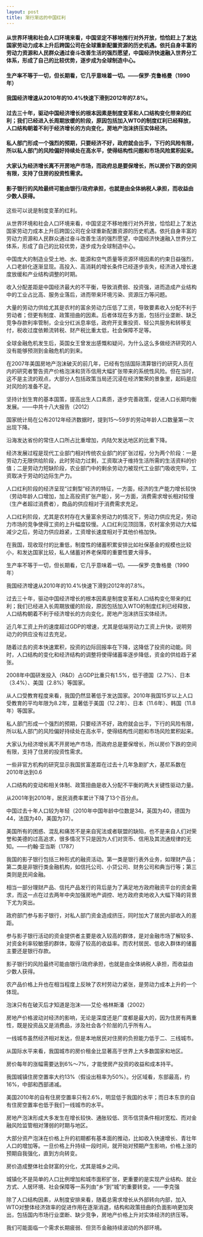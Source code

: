 ```yaml
---
layout: post
title: 渐行渐远的中国红利
---
```

#### 从世界环境和社会人口环境来看，中国坚定不移地推行对外开放，恰恰赶上了发达国家劳动力成本上升后跨国公司在全球重新配置资源的历史机遇。依托自身丰富的劳动力资源和人民群众通过奋斗改善生活的强烈愿望，中国经济快速融入世界分工体系，形成了自己的比较优势，逐步成为全球制造中心。
#### 生产率不等于一切，但长期看，它几乎意味着一切。——保罗·克鲁格曼（1990年）
#### 我国经济增速从2010年的10.4%快速下滑到2012年的7.8%。
#### 过去三十年，驱动中国经济增长的根本因素是制度变革和人口结构变化带来的红利；我们已经进入长周期放缓的阶段，原因包括加入WTO的制度红利已经释放，人口结构朝着不利于经济增长的方向变化，房地产泡沫挤压实体经济。
#### 私人部门形成一个强烈的预期，只要经济不好，政府就会出手，下行的风险有限，所以私人部门的风险偏好持续处在高水平，使得结构性问题和市场风险累积起来。
#### 大家认为经济增长离不开房地产市场，而政府总是要保增长，所以房价下跌的空间有限，支持了住房的投资性需求。
#### 影子银行的风险最终可能由银行/政府承担，也就是由全体纳税人承担，而收益由少数人获得。
<!-- more -->
这些可以说是制度变革的红利。

从世界环境和社会人口环境来看，中国坚定不移地推行对外开放，恰恰赶上了发达国家劳动力成本上升后跨国公司在全球重新配置资源的历史机遇。依托自身丰富的劳动力资源和人民群众通过奋斗改善生活的强烈愿望，中国经济快速融入世界分工体系，形成了自己的比较优势，逐步成为全球制造中心。

中国庞大的制造业受土地、水、能源和空气质量等资源环境因素的约束日益强烈，人口老龄化逐渐显现。高投入、高消耗的增长条件已经逐步丧失，经济进入增长速度放缓和产业结构调整的时期。

收入分配差距是中国经济最大的不平衡，导致消费弱、投资强，进而造成产业结构中的工业占比高、服务业落后，进而带来环境污染、资源压力等问题。

大量的劳动力供给尤其是农村的富余劳动力压低了工资，导致要素收入分配不利于劳动者；但更有制度、政策扭曲的因素。后者体现在多方面，包括行业垄断、缺乏竞争存款利率管制，企业分红派息率低，政府开支重投资、轻公共服务和转移支付，税收过度依赖流转税、财产税比重太低，社会保障不足等。

全球金融危机发生后，英国女王曾发出感慨和疑问，为什么这么多做经济研究的人没有能够预测到金融危机的到来。

在2007年美国房地产泡沫破灭的前几年，已经有包括国际清算银行的研究人员在内的研究者警告资产价格泡沫和货币信用大幅扩张带来的系统性风险。但在当时，这不是主流的观点，大部分人包括政策当局还沉浸在经济繁荣的景象里，起码是应对风险的准备不足。

坚持计划生育的基本国策，提高出生人口素质，逐步完善政策，促进人口长期均衡发展。——中共十八大报告（2012）

国家统计局在公布2012年经济数据时，提到15～59岁的劳动年龄人口数量第一次出现下降。

沿海发达省份的常住人口所占比重增加，内陆欠发达地区的比重下降。

经济发展过程是现代工业部门相对传统农业部门的扩张过程，分为两个阶段：一是劳动力无限供给阶段，此时劳动力过剩，工资取决于维持生活所需的生活资料的价值；二是劳动力短缺阶段，农业部门中的剩余劳动力被现代工业部门吸收完毕，工资取决于劳动的边际生产力。

人口红利阶段的经济呈现“过剩型”经济的特征，一方面，经济的生产能力增长较快（劳动年龄人口增加，加上高投资扩张产能），另一方面，消费需求增长相对较慢（生产者超过消费者），商品的供应相对于消费需求充足。

人口红利阶段，尤其是农村存在大量富余劳动力的情况下，劳动力供应充足，劳动力市场的竞争使得工资的上升幅度较慢。人口红利见顶回落，农村富余劳动力大幅减少之后，劳动力供应趋紧，工资增长速度相对于其他价格加快。

在我国，现收现付的比重低，制度性的储蓄积累安排比如社保基金的规模也比较小，和发达国家比较，私人储蓄对养老保障的重要性要大得多。

生产率不等于一切，但长期看，它几乎意味着一切。——保罗·克鲁格曼（1990年）

我国经济增速从2010年的10.4%快速下滑到2012年的7.8%。

过去三十年，驱动中国经济增长的根本因素是制度变革和人口结构变化带来的红利；我们已经进入长周期放缓的阶段，原因包括加入WTO的制度红利已经释放，人口结构朝着不利于经济增长的方向变化，房地产泡沫挤压实体经济。

近几年工资上升的速度超过GDP的增速，尤其是低端劳动力工资上升快，说明劳动力的供应没有过去充足。

随着过去的资本快速累积，投资的边际回报率在下降，这降低了投资的动能。同时，人口结构的变化和经济结构的调整将使得储蓄率逐步降低，资金的供给趋于紧张。

2008年中国研发投入（R&D）占GDP比重只有1.5%，低于德国（2.7%）、日本（3.4%）、美国（2.8%）等国家。

从人口受教育程度来看，我国仍然显著低于发达国家。2010年我国15岁以上人口受教育的平均年限为8.2年，显著低于美国（12.2年）、日本（11.6年）、韩国（11.8年）等国家。

私人部门形成一个强烈的预期，只要经济不好，政府就会出手，下行的风险有限，所以私人部门的风险偏好持续处在高水平，使得结构性问题和市场风险累积起来。

大家认为经济增长离不开房地产市场，而政府总是要保增长，所以房价下跌的空间有限，支持了住房的投资性需求。

一些非官方机构的研究显示我国贫富差距在过去十几年急剧扩大，基尼系数在2010年达到0.6

人口结构的变动和相关体制、政策扭曲是收入分配不平衡的两大关键性驱动力量。

从2001年到2010年，居民消费率累计下降了13个百分点。

中国过去十年人口较为年轻（2010年中国年龄中位数是34，英国为40，德国为44，法国为40，美国为37）。

美国所有的困惑、混乱和痛苦不是来自宪法或者联盟的缺陷，也不是来自人们对荣誉和美德的过高追求，很多情况下只是因为人们对货币、信用及其流通规律的无知。——约翰·亚当斯（1787）

我国的影子银行包括三种形式的融资活动。第一类是银行表外业务，如理财产品；第二类是非银行类金融机构，如信托公司、小贷公司、财务公司和典当行等；第三类则是民间金融。

相当一部分理财产品、信托产品发行的背后是为了满足地方政府融资平台的资金需求，而这一点在过去两年中央加强房地产调控、地方政府卖地收入大幅下降的背景下尤为突出。

政府部门参与影子银行，对私人部门资金造成挤压，同时加大了居民内部收入的差距。

参与影子银行活动的资金提供者主要是收入较高的群体，是对金融市场了解较多、对资金利率较敏感的群体，取得了较高的收益率。而农村居民、低收入群体的储蓄主要还是银行存款。

影子银行的风险最终可能由银行/政府承担，也就是由全体纳税人承担，而收益由少数人获得。

农产品价格上升也在相当程度上反映了农村劳动力紧张，是劳动力成本上升的一个体现。

泡沫只有在破灭后才知道是泡沫——艾伦·格林斯潘（2002）

房地产价格波动对经济的影响，无论是深度还是广度都是最大的，因为住房有两重性，既是投资品又是消费品，涉及社会各个阶层的几乎所有人。

一线城市虽然经济相对发达，但是本地居民对住房的负担能力低于二、三线城市。

从国际水平来看，我国城市的房价租金比显著高于世界上大多数国家和地区。

房价每年的涨幅需要达到6%～7%，才能使房产投资的收益和成本持平。

我国城镇住房空置率大约13%（假设出租率为50%）。分区域看，东部最高，约16%，中部和西部递减。

美国2010年的自有住房空置率只有2.6%，明显低于我国的水平；而日本东京的自有住房空置率也低于我们一线城市的水平。

房地产泡沫形成大多发生在增长较快、通胀较低、货币信贷条件相对宽松、而对金融风险监管相对薄弱的时期与地区。

大部分资产泡沫在价格上升的初期都有基本面的推动，比如收入快速增长、青壮年人口的增加等。一旦价格上升持续一段时间，就开始对预期产生影响，价格上涨的预期自我强化，直到方向转变。

房价造成整体社会财富的分化，尤其是城乡之间。

城镇化不是简单的人口比例增加和城市面积扩张，更重要的是实现产业结构、就业方式、人居环境、社会保障等一系列由“乡”到“城”的重要转变。——李克强

除了人口结构因素，从制度安排来看，随着总需求增长从外部转向内部，加入WTO对整体经济效率的促进作用在逐渐消退，结构和政策扭曲的负面影响更加突出，包括国内市场行业垄断、缺少竞争，房地产价格上升对实体经济的挤压等。

我们可能面临一个需求长期疲弱、但货币金融持续波动的外部环境。